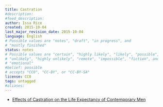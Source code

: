```yaml
---
title: Castration
#description: 
#feed_description: 
author: Issa Rice
created: 2015-10-04
last_major_revision_date: 2015-10-04
language: English
# Possible values are "notes", "draft", "in progress", and
# "mostly finished"
status: notes
# Possible values are "certain", "highly likely", "likely", "possible",
# "unlikely", "highly unlikely", "remote", "impossible", "fiction", and
# "emotional"
#belief: possible
# accepts "CC0", "CC-BY", or "CC-BY-SA"
license: CC0
tags: untagged
#aliases: 
---
```


- [Effects of Castration on the Life Expectancy of Contemporary Men](http://lesswrong.com/lw/lm4/effects_of_castration_on_the_life_expectancy_of/)
